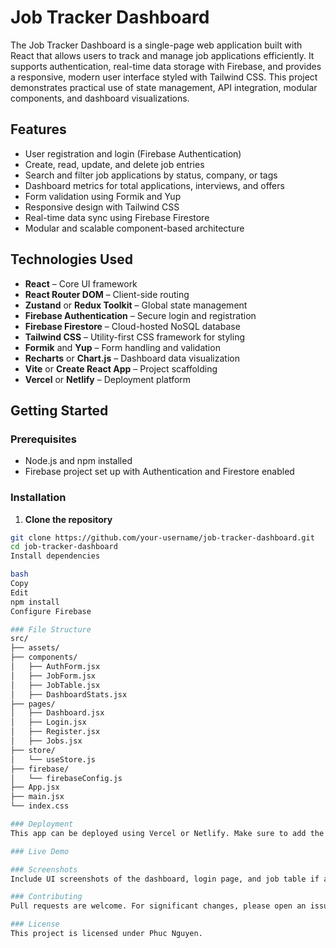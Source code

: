 # Job Tracker Dashboard

The Job Tracker Dashboard is a single-page web application built with React that allows users to track and manage job applications efficiently. It supports authentication, real-time data storage with Firebase, and provides a responsive, modern user interface styled with Tailwind CSS. This project demonstrates practical use of state management, API integration, modular components, and dashboard visualizations.

## Features

- User registration and login (Firebase Authentication)
- Create, read, update, and delete job entries
- Search and filter job applications by status, company, or tags
- Dashboard metrics for total applications, interviews, and offers
- Form validation using Formik and Yup
- Responsive design with Tailwind CSS
- Real-time data sync using Firebase Firestore
- Modular and scalable component-based architecture

## Technologies Used

- **React** – Core UI framework
- **React Router DOM** – Client-side routing
- **Zustand** or **Redux Toolkit** – Global state management
- **Firebase Authentication** – Secure login and registration
- **Firebase Firestore** – Cloud-hosted NoSQL database
- **Tailwind CSS** – Utility-first CSS framework for styling
- **Formik** and **Yup** – Form handling and validation
- **Recharts** or **Chart.js** – Dashboard data visualization
- **Vite** or **Create React App** – Project scaffolding
- **Vercel** or **Netlify** – Deployment platform

## Getting Started

### Prerequisites

- Node.js and npm installed
- Firebase project set up with Authentication and Firestore enabled

### Installation

1. **Clone the repository**
```bash
git clone https://github.com/your-username/job-tracker-dashboard.git
cd job-tracker-dashboard
Install dependencies

bash
Copy
Edit
npm install
Configure Firebase

### File Structure
src/
├── assets/
├── components/
│   ├── AuthForm.jsx
│   ├── JobForm.jsx
│   ├── JobTable.jsx
│   ├── DashboardStats.jsx
├── pages/
│   ├── Dashboard.jsx
│   ├── Login.jsx
│   ├── Register.jsx
│   ├── Jobs.jsx
├── store/
│   └── useStore.js
├── firebase/
│   └── firebaseConfig.js
├── App.jsx
├── main.jsx
└── index.css

### Deployment
This app can be deployed using Vercel or Netlify. Make sure to add the required Firebase configuration values in the deployment environment settings.

### Live Demo

### Screenshots
Include UI screenshots of the dashboard, login page, and job table if available.

### Contributing
Pull requests are welcome. For significant changes, please open an issue first to discuss the changes.

### License
This project is licensed under Phuc Nguyen.
